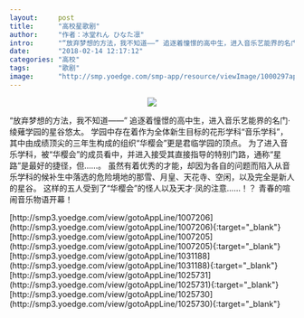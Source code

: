 ```yaml
---
layout:     post
title:      "高校星歌剧"
author:     "作者：冰堂れん ひなた凛"
intro:      "“放弃梦想的方法，我不知道——” 追逐着憧憬的高中生，进入音乐艺能界的名门·绫薙学园的星谷悠太。 学园中存在着作为全体新生目标的花形学科“音乐学科”，其中由成绩顶尖的三年生构成的组织“华樱会”更是君临学园的顶点。 为了进入音乐学科，被“华樱会”的成员看中，并进入接受其直接指导的特别门路，通称“星路”是最好的捷径，但……。 虽然有着优秀的才能，却因为各自的问题而陷入从音乐学科的候补生中落选的危险境地的那雪、月皇、天花寺、空闲，以及完全是新人的星谷。 这样的五人受到了“华樱会”的怪人以及天才·凤的注意……！？ 青春的喧闹音乐物语开幕！"
date:       "2018-02-14 12:17:12"
categories: "高校"
tags:       "歌剧"
image:      "http://smp.yoedge.com/smp-app/resource/viewImage/1000297appline.png"
---
```

<div style="text-align: center">
<p><img src="http://smp.yoedge.com/smp-app/resource/viewImage/1000297appline.png"/></p>
</div>
<p class="post-meta">
<span>“放弃梦想的方法，我不知道——” 追逐着憧憬的高中生，进入音乐艺能界的名门·绫薙学园的星谷悠太。 学园中存在着作为全体新生目标的花形学科“音乐学科”，其中由成绩顶尖的三年生构成的组织“华樱会”更是君临学园的顶点。 为了进入音乐学科，被“华樱会”的成员看中，并进入接受其直接指导的特别门路，通称“星路”是最好的捷径，但……。 虽然有着优秀的才能，却因为各自的问题而陷入从音乐学科的候补生中落选的危险境地的那雪、月皇、天花寺、空闲，以及完全是新人的星谷。 这样的五人受到了“华樱会”的怪人以及天才·凤的注意……！？ 青春的喧闹音乐物语开幕！</span>
</p>
[http://smp3.yoedge.com/view/gotoAppLine/1007206](http://smp3.yoedge.com/view/gotoAppLine/1007206){:target="_blank"}
[http://smp3.yoedge.com/view/gotoAppLine/1007205](http://smp3.yoedge.com/view/gotoAppLine/1007205){:target="_blank"}
[http://smp3.yoedge.com/view/gotoAppLine/1031188](http://smp3.yoedge.com/view/gotoAppLine/1031188){:target="_blank"}
[http://smp3.yoedge.com/view/gotoAppLine/1025731](http://smp3.yoedge.com/view/gotoAppLine/1025731){:target="_blank"}
[http://smp3.yoedge.com/view/gotoAppLine/1025730](http://smp3.yoedge.com/view/gotoAppLine/1025730){:target="_blank"}


